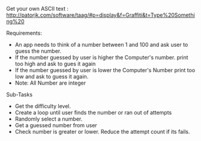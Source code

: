 Get your own ASCII text : http://patorjk.com/software/taag/#p=display&f=Graffiti&t=Type%20Something%20

Requirements:

- An app needs to think of a number between 1 and 100 and ask user to guess the number.
- If the number guessed by user is higher the Computer's number. print too high and ask to gues it again
- If the number guessed by user is lower the Computer's Number print too low and ask to guess it again.
- Note: All Number are integer


Sub-Tasks

- Get the difficulty level.
- Create a loop until user finds the number or ran out of attempts
- Randomly select a number.
- Get a guessed number from user
- Check number is greater or lower. Reduce the attempt count if its fails.  
